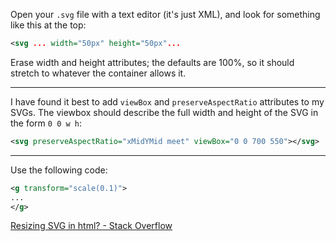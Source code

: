 Open your `.svg` file with a text editor (it's just XML), and look for something like this at the top:

```xml
<svg ... width="50px" height="50px"...
```

Erase width and height attributes; the defaults are 100%, so it should stretch to whatever the container allows it.


---

I have found it best to add `viewBox` and `preserveAspectRatio` attributes to my SVGs. The viewbox should describe the full width and height of the SVG in the form `0 0 w h`:

```xml
<svg preserveAspectRatio="xMidYMid meet" viewBox="0 0 700 550"></svg>
```


---

Use the following code:

```xml
<g transform="scale(0.1)">
...
</g>
```

[Resizing SVG in html? - Stack Overflow](https://stackoverflow.com/questions/3120739/resizing-svg-in-html)
